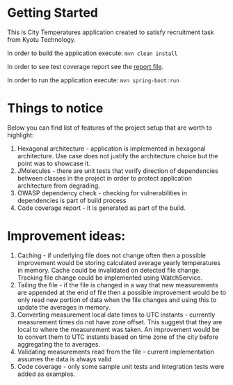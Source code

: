# Getting Started
This is City Temperatures application created to satisfy recruitment task from Kyotu Technology.

In order to build the application execute:
``mvn clean install``

In order to see test coverage report see the [report file](./target/site/jacoco/index.html).

In order to run the application execute:
``mvn spring-boot:run``

# Things to notice
Below you can find list of features of the project setup that are worth to highlight:
1. Hexagonal architecture - application is implemented in hexagonal architecture. Use case does not justify the architecture choice but the point was to showcase it.
2. JMolecules - there are unit tests that verify direction of dependencies between classes in the project in order to protect application architecture from degrading.
3. OWASP dependency check - checking for vulnerabilities in dependencies is part of build process
4. Code coverage report - it is generated as part of the build.

# Improvement ideas:
1. Caching - if underlying file does not change often then a possible improvement would be storing calculated average yearly temperatures in memory. Cache could be invalidated on detected file change. Tracking file change could be implemented using WatchService.
2. Tailing the file - if the file is changed in a way that new measurements are appended at the end of file then a possible improvement would be to only read new portion of data when the file changes and using this to update the averages in memory.
3. Converting measurement local date times to UTC instants - currently measurement times do not have zone offset. This suggest that they are local to where the measurement was taken. An improvement would be to convert them to UTC instants based on time zone of the city before aggregating the to averages.
4. Validating measurements read from the file - current implementation assumes the data is always valid
5. Code coverage - only some sample unit tests and integration tests were added as examples.